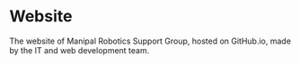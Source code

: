 # Website

The website of Manipal Robotics Support Group, hosted on GitHub.io, made by the IT and web development team.
